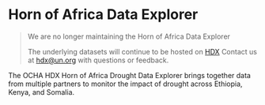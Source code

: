 # Horn of Africa Data Explorer

> We are no longer maintaining the Horn of Africa Data Explorer
> 
> The underlying datasets will continue to be hosted on [HDX](https://data.humdata.org)
> Contact us at [hdx@un.org](mailto:hdx@un.org) with questions or feedback.

The OCHA HDX Horn of Africa Drought Data Explorer brings together data from multiple partners to monitor the impact of drought across Ethiopia, Kenya, and Somalia.
